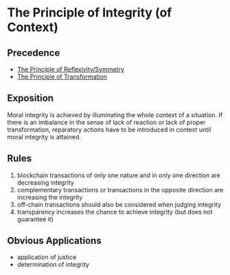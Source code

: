 # The Principle of Integrity (of Context)

## Precedence

- [The Principle of Reflexivity/Symmetry
](https://github.com/the-laurel/chain-proposals/blob/main/evmos/PrincipleOfReflexivity.md)
- [The Principle of Transformation
](https://github.com/the-laurel/chain-proposals/blob/main/evmos/PrincipleOfTransformation.md)


## Exposition

Moral integrity is achieved by illuminating the whole context of a situation. If there is an imbalance in the sense of lack of reaction or lack of proper transformation, reparatory actions have to be introduced in context until moral integrity is attained.

## Rules

1. blockchain transactions of only one nature and in only one direction are decreasing integrity
2. complementary transactions or transactions in the opposite direction are increasing the integrity
3. off-chain transactions should also be considered when judging integrity
4. transparency increases the chance to achieve integrity (but does not guarantee it)

## Obvious Applications

- application of justice
- determination of integrity
